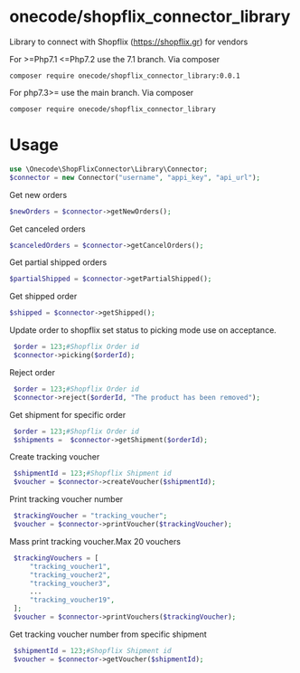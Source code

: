 # onecode/shopflix_connector_library

Library to connect with Shopflix (https://shopflix.gr) for vendors

For >=Php7.1 <=Php7.2 use the 7.1 branch. Via composer

``composer require onecode/shopflix_connector_library:0.0.1``

For php7.3>= use the main branch. Via composer

``composer require onecode/shopflix_connector_library``

# Usage

```php
use \Onecode\ShopFlixConnector\Library\Connector;
$connector = new Connector("username", "appi_key", "api_url");
```

Get new orders

```php
$newOrders = $connector->getNewOrders();
```

Get canceled orders

```php
$canceledOrders = $connector->getCancelOrders();
```

Get partial shipped orders

```php
$partialShipped = $connector->getPartialShipped();
```

Get shipped order

```php
$shipped = $connector->getShipped();
```

Update order to shopflix set status to picking mode use on acceptance.

```php
 $order = 123;#Shopflix Order id
 $connector->picking($orderId);
```

Reject order

```php
 $order = 123;#Shopflix Order id
 $connector->reject($orderId, "The product has been removed");
```

Get shipment for specific order

```php
 $order = 123;#Shopflix Order id
 $shipments =  $connector->getShipment($orderId);
```

Create tracking voucher

```php
 $shipmentId = 123;#Shopflix Shipment id
 $voucher = $connector->createVoucher($shipmentId);
```

Print tracking voucher number

```php
 $trackingVoucher = "tracking_voucher";
 $voucher = $connector->printVoucher($trackingVoucher); 
```

Mass print tracking voucher.Max 20 vouchers

```php
 $trackingVouchers = [
     "tracking_voucher1",
     "tracking_voucher2",
     "tracking_voucher3",
     ...
     "tracking_voucher19",
 ];
 $voucher = $connector->printVouchers($trackingVoucher); 
```

Get tracking voucher number from specific shipment

```php
 $shipmentId = 123;#Shopflix Shipment id
 $voucher = $connector->getVoucher($shipmentId); 
```
